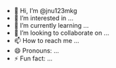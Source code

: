 - 👋 Hi, I’m @jnu123mkg
- 👀 I’m interested in ...
- 🌱 I’m currently learning ...
- 💞️ I’m looking to collaborate on ...
- 📫 How to reach me ...
- 😄 Pronouns: ...
- ⚡ Fun fact: ...

<!---
jnu123mkg/jnu123mkg is a ✨ special ✨ repository because its `README.md` (this file) appears on your GitHub profile.
You can click the Preview link to take a look at your changes.
--->

